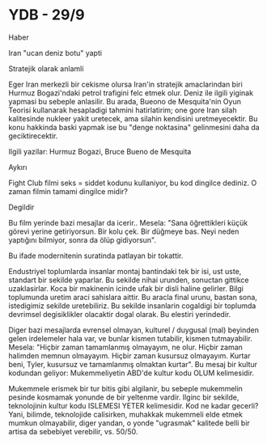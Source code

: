 # YDB - 29/9

Haber

Iran "ucan deniz botu" yapti

Stratejik olarak anlamli

Eger Iran merkezli bir cekisme olursa Iran'in stratejik amaclarindan biri Hurmuz Bogazi'ndaki petrol trafigini felc etmek olur. Deniz ile ilgili yiginak yapmasi bu sebeple anlasilir. Bu arada, Bueono de Mesquita'nin Oyun Teorisi kullanarak hesapladigi tahmini hatirlatirim; one gore Iran silah kalitesinde nukleer yakit uretecek, ama silahin kendisini uretmeyecektir. Bu konu hakkinda baski yapmak ise bu "denge noktasina" gelinmesini daha da geciktirecektir.

Ilgili yazilar: Hurmuz Bogazi, Bruce Bueno de Mesquita

Aykırı

Fight Club filmi seks = siddet kodunu kullaniyor, bu kod dingilce dediniz. O zaman filmin tamami dingilce midir?

Degildir

Bu film yerinde bazi mesajlar da icerir.. Mesela: "Sana öğrettikleri küçük görevi yerine getiriyorsun. Bir kolu çek. Bir düğmeye bas. Neyi neden yaptığını bilmiyor, sonra da ölüp gidiyorsun".

Bu ifade modernitenin suratinda patlayan bir tokattir.

Endustriyel toplumlarda insanlar montaj bantindaki tek bir isi, ust uste, standart bir sekilde yaparlar. Bu sekilde nihai urunden, sonuctan gittikce uzaklasirlar. Koca bir makinenin icinde ufak bir disli haline gelirler. Bilgi toplumunda uretim araci sahislara aittir. Bu aracla final urunu, bastan sona, istedigimiz sekilde uretebiliriz. Bu sekilde insanlarin cogaldigi bir toplumda devrimsel degisiklikler olacaktir dogal olarak. Bu elestiri yerindedir.

Diger bazi mesajlarda evrensel olmayan, kulturel / duygusal (mal) beyinden gelen irdelemeler hala var, ve bunlar kismen tutabilir, kismen tutmayabilir. Mesela: "Hiçbir zaman tamamlanmış olmayayım, ne olur. Hiçbir zaman halimden memnun olmayayım. Hiçbir zaman kusursuz olmayayım. Kurtar beni, Tyler, kusursuz ve tamamlanmış olmaktan kurtar". Bu mesaj bir kultur kodundan geliyor: Mukemmeliyetin ABD'de kultur kodu OLUM kelimesidir.

Mukemmele erismek bir tur bitis gibi algilanir, bu sebeple mukemmelin pesinde kosmamak yonunde de bir yeltenme vardir. Ilginc bir sekilde, teknolojinin kultur kodu ISLEMESI YETER kelimesidir. Kod ne kadar gecerli? Yani, bilimde, teknolojide calisirken, muhakkak mukemmeli elde etmek mumkun olmayabilir, diger yandan, o yonde "ugrasmak" kalitede belli bir artisa da sebebiyet verebilir, vs. 50/50.

